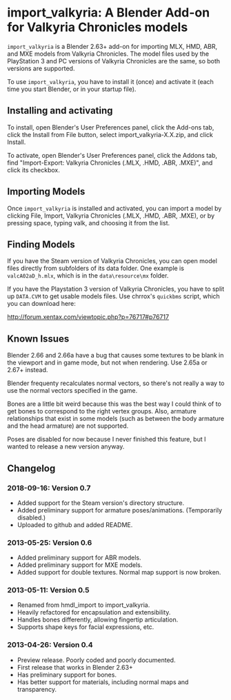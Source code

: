 # import_valkyria: A Blender Add-on for Valkyria Chronicles models

`import_valkyria` is a Blender 2.63+ add-on for importing MLX, HMD, ABR,
and MXE models from Valkyria Chronicles. The model files used by the
PlayStation 3 and PC versions of Valkyria Chronicles are the same, so both
versions are supported.

To use `import_valkyria`, you have to install it (once) and activate it (each
time you start Blender, or in your startup file).

## Installing and activating

To install, open Blender's User Preferences panel, click the Add-ons tab,
click the Install from File button, select import_valkyria-X.X.zip, and click
Install.

To activate, open Blender's User Preferences panel, click the Addons tab,
find "Import-Export: Valkyria Chronicles (.MLX, .HMD, .ABR, .MXE)", and click
its checkbox.

## Importing Models

Once `import_valkyria` is installed and activated, you can import a model by
clicking File, Import, Valkyria Chronicles (.MLX, .HMD, .ABR, .MXE), or by
pressing space, typing valk, and choosing it from the list.

## Finding Models

If you have the Steam version of Valkyria Chronicles, you can open model files
directly from subfolders of its data folder. One example is `valcA02aD_h.mlx`,
which is in the `data\resource\mx` folder.

If you have the Playstation 3 version of Valkyria Chronicles, you have to
split up `DATA.CVM` to get usable models files. Use chrrox's `quickbms`
script, which you can download here:

http://forum.xentax.com/viewtopic.php?p=76717#p76717

## Known Issues

Blender 2.66 and 2.66a have a bug that causes some textures to be blank in the
viewport and in game mode, but not when rendering. Use 2.65a or 2.67+ instead.

Blender frequenty recalculates normal vectors, so there's not really a way to
use the normal vectors specified in the game.

Bones are a little bit weird because this was the best way I could think of to
get bones to correspond to the right vertex groups. Also, armature
relationships that exist in some models (such as between the body armature and
the head armature) are not supported.

Poses are disabled for now because I never finished this feature, but I wanted
to release a new version anyway.

## Changelog

### 2018-09-16: Version 0.7

* Added support for the Steam version's directory structure.
* Added preliminary support for armature poses/animations.
    (Temporarily disabled.)
* Uploaded to github and added README.

### 2013-05-25: Version 0.6

* Added preliminary support for ABR models.
* Added preliminary support for MXE models.
* Added support for double textures. Normal map support is now broken.

### 2013-05-11: Version 0.5

* Renamed from hmdl_import to import_valkyria.
* Heavily refactored for encapsulation and extensibility.
* Handles bones differently, allowing fingertip articulation.
* Supports shape keys for facial expressions, etc.

### 2013-04-26: Version 0.4

* Preview release. Poorly coded and poorly documented.
* First release that works in Blender 2.63+
* Has preliminary support for bones.
* Has better support for materials, including normal maps and transparency.
